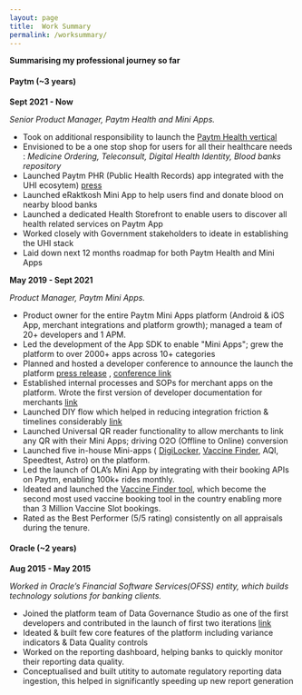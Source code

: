 ```yaml
---
layout: page
title:  Work Summary
permalink: /worksummary/
---
```

**Summarising my professional journey so far**

#### Paytm (~3 years) ####

**Sept 2021 - Now**

*Senior Product Manager, Paytm Health and Mini Apps.*
- Took on additional responsibility to launch the [Paytm Health vertical](https://twitter.com/Paytm/status/1479712862746517506) 
- Envisioned to be a one stop shop for users for all their healthcare needs : *Medicine Ordering, Teleconsult, Digital Health Identity, Blood banks repository* 
- Launched Paytm PHR (Public Health Records) app integrated with the UHI ecosytem) [press](https://www.livemint.com/technology/paytm-users-can-now-create-their-health-id-know-its-benefits-11640596211499.html)
- Launched eRaktkosh Mini App to help users find and donate blood on nearby blood banks
- Launched a dedicated Health Storefront to enable users to discover all health related services on Paytm App
- Worked closely with Government stakeholders to ideate in establishing the UHI stack
- Laid down next 12 months roadmap for both Paytm Health and Mini Apps


**May 2019 - Sept 2021**

*Product Manager, Paytm Mini Apps.*
  - Product owner for the entire Paytm Mini Apps platform (Android & iOS App, merchant integrations and platform growth); managed a team of 20+ developers and 1 APM.
  - Led the development of the App SDK to enable "Mini Apps"; grew the platform to over 2000+ apps across 10+ categories
  - Planned and hosted a developer conference to announce the launch the platform [press release](https://www.livemint.com/technology/apps/paytm-announces-mini-apps-developers-conference-on-8-october-11601965880559.html) , [conference link](https://www.youtube.com/watch?v=nuK7Ct59Vyk&t=3162s)
  - Established internal processes and SOPs for merchant apps on the platform. Wrote the first version of developer documentation for merchants [link](https://business.paytm.com/docs/miniprograms/overview/)
  - Launched DIY flow which helped in reducing integration friction & timelines considerably [link](https://www.youtube.com/watch?v=W0qN81dujfs)
  - Launched Universal QR reader functionality to allow merchants to link any QR with their Mini Apps; driving O2O (Offline to Online) conversion
  - Launched five in-house Mini-apps ( [DigiLocker](https://www.hindustantimes.com/business/paytm-integrates-digilocker-brings-access-to-documents-on-its-app-101634105338544.html), [Vaccine Finder](https://www.livemint.com/technology/apps/want-to-book-covid-19-vaccination-slots-on-paytm-here-s-how-11624093960278.html), AQI, Speedtest, Astro) on the platform.
  - Led the launch of OLA’s Mini App by integrating with their booking APIs on Paytm, enabling 100k+ rides monthly.
 - Ideated and launched the [Vaccine Finder tool](https://product-noob.github.io/Journey-to-create-the-Covid-Slot-Finder-Tool/), which become the second most used vaccine booking tool in the country enabling more than 3 Million Vaccine Slot bookings.
 - Rated as the Best Performer (5/5 rating) consistently on all appraisals during the tenure.


#### Oracle (~2 years) ####

**Aug 2015 - May 2015**

*Worked in Oracle’s Financial Software Services(OFSS) entity, which builds technology solutions for banking clients.*
  - Joined the platform team of Data Governance Studio as one of the first developers and contributed in the launch of first two iterations [link](https://www.oracle.com/a/ocom/docs/industries/financial-services/ds-ofs-dgrr-3714726.pdf)
  - Ideated & built few core features of the platform including variance indicators & Data Quality controls 
  - Worked on the reporting dashboard, helping banks to quickly monitor their reporting data quality.
  - Conceptualised and built utitity to automate regulatory reporting data ingestion, this helped in significantly speeding up new report generation
  
